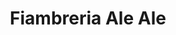 ---
title: "Fiambreria Ale Ale"
url: /ciudad-autonoma-de-buenos-aires/fiambreria-ale-ale/
shop: charcutería
---